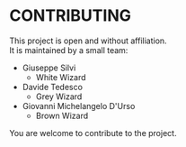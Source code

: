 # CONTRIBUTING

This project is open and without affiliation.  
It is maintained by a small team:

* Giuseppe Silvi
  * White Wizard
* Davide Tedesco
  * Grey Wizard 
* Giovanni Michelangelo D'Urso
  * Brown Wizard

You are welcome to contribute to the project.



